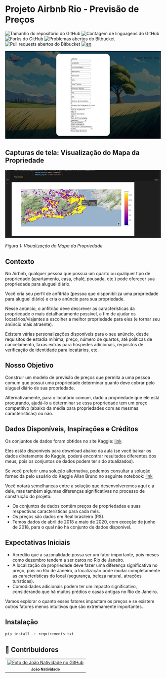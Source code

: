# Projeto Airbnb Rio - Previsão de Preços

![Tamanho do repositório do GitHub](https://img.shields.io/github/repo-size/joaosnet/Data-Science-Project?style=for-the-badge)
![Contagem de linguagens do GitHub](https://img.shields.io/github/languages/count/joaosnet/Data-Science-Project?style=for-the-badge)
![Forks do GitHub](https://img.shields.io/github/forks/joaosnet/Data-Science-Project?style=for-the-badge)
![Problemas abertos do Bitbucket](https://img.shields.io/bitbucket/issues/joaosnet/Data-Science-Project?style=for-the-badge)
![Pull requests abertos do Bitbucket](https://img.shields.io/bitbucket/pr-raw/joaosnet/Data-Science-Project?style=for-the-badge)
[![en](https://img.shields.io/badge/lang-en-red.svg)](https://github.com/joaosnet/Data-Science-Project/blob/master/README.md)

<img src="screenshots/online.png"/>

## Capturas de tela: Visualização do Mapa da Propriedade

![Visualização do Mapa da Propriedade](/screenshots/Property-Map-View.png)

_Figura 1: Visualização do Mapa da Propriedade_

## Contexto

No Airbnb, qualquer pessoa que possua um quarto ou qualquer tipo de propriedade (apartamento, casa, chalé, pousada, etc.) pode oferecer sua propriedade para aluguel diário.

Você cria seu perfil de anfitrião (pessoa que disponibiliza uma propriedade para aluguel diário) e cria o anúncio para sua propriedade.

Nesse anúncio, o anfitrião deve descrever as características da propriedade o mais detalhadamente possível, a fim de ajudar os locatários/viajantes a escolher a melhor propriedade para eles (e tornar seu anúncio mais atraente).

Existem várias personalizações disponíveis para o seu anúncio, desde requisitos de estadia mínima, preço, número de quartos, até políticas de cancelamento, taxas extras para hóspedes adicionais, requisitos de verificação de identidade para locatários, etc.

## Nosso Objetivo

Construir um modelo de previsão de preços que permita a uma pessoa comum que possui uma propriedade determinar quanto deve cobrar pelo aluguel diário de sua propriedade.

Alternativamente, para o locatário comum, dado a propriedade que ele está procurando, ajudá-lo a determinar se essa propriedade tem um preço competitivo (abaixo da média para propriedades com as mesmas características) ou não.

## Dados Disponíveis, Inspirações e Créditos

Os conjuntos de dados foram obtidos no site Kaggle: [link](https://www.kaggle.com/allanbruno/airbnb-rio-de-janeiro)

Eles estão disponíveis para download abaixo da aula (se você baixar os dados diretamente do Kaggle, poderá encontrar resultados diferentes dos meus, pois os conjuntos de dados podem ter sido atualizados).

Se você preferir uma solução alternativa, podemos consultar a solução fornecida pelo usuário do Kaggle Allan Bruno no seguinte notebook: [link](https://www.kaggle.com/allanbruno/helping-regular-people-price-listings-on-airbnb)

Você notará semelhanças entre a solução que desenvolveremos aqui e a dele, mas também algumas diferenças significativas no processo de construção do projeto.

- Os conjuntos de dados contêm preços de propriedades e suas respectivas características para cada mês.
- Os preços são dados em Real brasileiro (R$).
- Temos dados de abril de 2018 a maio de 2020, com exceção de junho de 2018, para o qual não há conjunto de dados disponível.

## Expectativas Iniciais

- Acredito que a sazonalidade possa ser um fator importante, pois meses como dezembro tendem a ser caros no Rio de Janeiro.
- A localização da propriedade deve fazer uma diferença significativa no preço, pois no Rio de Janeiro, a localização pode mudar completamente as características do local (segurança, beleza natural, atrações turísticas).
- Comodidades adicionais podem ter um impacto significativo, considerando que há muitos prédios e casas antigas no Rio de Janeiro.

Vamos explorar o quanto esses fatores impactam os preços e se existem outros fatores menos intuitivos que são extremamente importantes.

## Instalação

```bash
pip install -r requirements.txt
```


## 🤝 Contribuidores

<table>
  <tr>
    <td align="center">
      <a href="https://www.instagram.com/jaonativi/" title="Gerente de Projetos Desenvolvedor Backend">
        <img src="https://avatars.githubusercontent.com/u/87316339?v=4" width="100px;" alt="Foto do João Natividade no GitHub"/><br>
        <sub>
          <b>João Natividade</b>
        </sub>
      </a>
    </td>
  </tr>
</table>